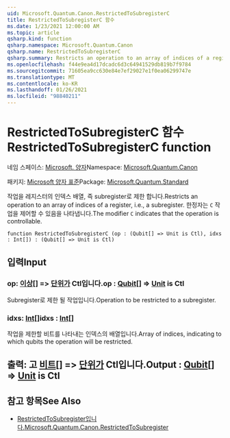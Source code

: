 ```yaml
---
uid: Microsoft.Quantum.Canon.RestrictedToSubregisterC
title: RestrictedToSubregisterC 함수
ms.date: 1/23/2021 12:00:00 AM
ms.topic: article
qsharp.kind: function
qsharp.namespace: Microsoft.Quantum.Canon
qsharp.name: RestrictedToSubregisterC
qsharp.summary: Restricts an operation to an array of indices of a register, i.e., a subregister. The modifier `C` indicates that the operation is controllable.
ms.openlocfilehash: f44e9ea4d17dcadc6d3c64941529db819b7f9784
ms.sourcegitcommit: 71605ea9cc630e84e7ef29027e1f0ea06299747e
ms.translationtype: MT
ms.contentlocale: ko-KR
ms.lasthandoff: 01/26/2021
ms.locfileid: "98840211"
---
```

# <a name="restrictedtosubregisterc-function"></a><span data-ttu-id="befcd-102">RestrictedToSubregisterC 함수</span><span class="sxs-lookup"><span data-stu-id="befcd-102">RestrictedToSubregisterC function</span></span>

<span data-ttu-id="befcd-103">네임 스페이스: [Microsoft. 양자](xref:Microsoft.Quantum.Canon)</span><span class="sxs-lookup"><span data-stu-id="befcd-103">Namespace: [Microsoft.Quantum.Canon](xref:Microsoft.Quantum.Canon)</span></span>

<span data-ttu-id="befcd-104">패키지: [Microsoft 양자 표준](https://nuget.org/packages/Microsoft.Quantum.Standard)</span><span class="sxs-lookup"><span data-stu-id="befcd-104">Package: [Microsoft.Quantum.Standard](https://nuget.org/packages/Microsoft.Quantum.Standard)</span></span>


<span data-ttu-id="befcd-105">작업을 레지스터의 인덱스 배열, 즉 subregister로 제한 합니다.</span><span class="sxs-lookup"><span data-stu-id="befcd-105">Restricts an operation to an array of indices of a register, i.e., a subregister.</span></span>
<span data-ttu-id="befcd-106">한정자는 `C` 작업을 제어할 수 있음을 나타냅니다.</span><span class="sxs-lookup"><span data-stu-id="befcd-106">The modifier `C` indicates that the operation is controllable.</span></span>

```qsharp
function RestrictedToSubregisterC (op : (Qubit[] => Unit is Ctl), idxs : Int[]) : (Qubit[] => Unit is Ctl)
```


## <a name="input"></a><span data-ttu-id="befcd-107">입력</span><span class="sxs-lookup"><span data-stu-id="befcd-107">Input</span></span>

### <a name="op--qubit--unit--is-ctl"></a><span data-ttu-id="befcd-108">op: [이상](xref:microsoft.quantum.lang-ref.qubit)[] => [단위가](xref:microsoft.quantum.lang-ref.unit)  Ctl입니다.</span><span class="sxs-lookup"><span data-stu-id="befcd-108">op : [Qubit](xref:microsoft.quantum.lang-ref.qubit)[] => [Unit](xref:microsoft.quantum.lang-ref.unit)  is Ctl</span></span>

<span data-ttu-id="befcd-109">Subregister로 제한 될 작업입니다.</span><span class="sxs-lookup"><span data-stu-id="befcd-109">Operation to be restricted to a subregister.</span></span>


### <a name="idxs--int"></a><span data-ttu-id="befcd-110">idxs: [Int](xref:microsoft.quantum.lang-ref.int)[]</span><span class="sxs-lookup"><span data-stu-id="befcd-110">idxs : [Int](xref:microsoft.quantum.lang-ref.int)[]</span></span>

<span data-ttu-id="befcd-111">작업을 제한할 비트를 나타내는 인덱스의 배열입니다.</span><span class="sxs-lookup"><span data-stu-id="befcd-111">Array of indices, indicating to which qubits the operation will be restricted.</span></span>



## <a name="output--qubit--unit--is-ctl"></a><span data-ttu-id="befcd-112">출력: 고 [비트](xref:microsoft.quantum.lang-ref.qubit)[] => [단위가](xref:microsoft.quantum.lang-ref.unit)  Ctl입니다.</span><span class="sxs-lookup"><span data-stu-id="befcd-112">Output : [Qubit](xref:microsoft.quantum.lang-ref.qubit)[] => [Unit](xref:microsoft.quantum.lang-ref.unit)  is Ctl</span></span>



## <a name="see-also"></a><span data-ttu-id="befcd-113">참고 항목</span><span class="sxs-lookup"><span data-stu-id="befcd-113">See Also</span></span>

- [<span data-ttu-id="befcd-114">RestrictedToSubregister입니다.</span><span class="sxs-lookup"><span data-stu-id="befcd-114">Microsoft.Quantum.Canon.RestrictedToSubregister</span></span>](xref:Microsoft.Quantum.Canon.RestrictedToSubregister)